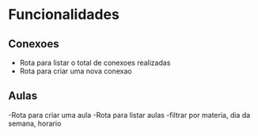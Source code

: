# Funcionalidades

## Conexoes
- Rota para listar o total de conexoes realizadas
- Rota para criar uma nova conexao

## Aulas
-Rota para criar uma aula
-Rota para listar aulas
    -filtrar por materia, dia da semana, horario
